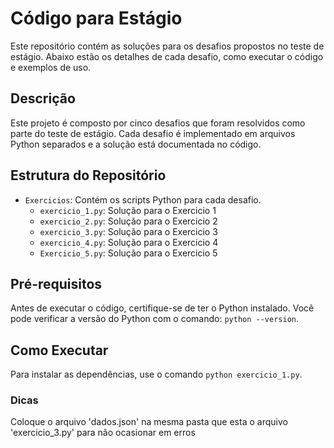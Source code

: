 # Código para Estágio
Este repositório contém as soluções para os desafios propostos no teste de estágio. Abaixo estão os detalhes de cada desafio, como executar o código e exemplos de uso.

## Descrição

Este projeto é composto por cinco desafios que foram resolvidos como parte do teste de estágio. Cada desafio é implementado em arquivos Python separados e a solução está documentada no código.

## Estrutura do Repositório

- `Exercicios`: Contém os scripts Python para cada desafio.
  - `exercicio_1.py`: Solução para o Exercicio 1
  - `exercicio_2.py`: Solução para o Exercicio 2
  - `exercicio_3.py`: Solução para o Exercicio 3
  - `exercicio_4.py`: Solução para o Exercicio 4
  - `Exercicio_5.py`: Solução para o Exercicio 5

## Pré-requisitos
Antes de executar o código, certifique-se de ter o Python instalado. Você pode verificar a versão do Python com o comando: 
`python --version`.

## Como Executar
Para instalar as dependências, use o comando 
`python exercicio_1.py`.

### Dicas
Coloque o arquivo 'dados.json' na mesma pasta que esta o arquivo 'exercicio_3.py' para não ocasionar em erros